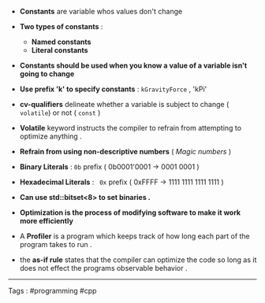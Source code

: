 - **Constants** are variable whos values don't change

- **Two types of constants** :
	- **Named constants**
	- **Literal constants** 

- **Constants should be used when you know a value of a variable isn't going to change** 

- **Use prefix 'k' to specify constants**  : `kGravityForce` , 'kPi' 

- **cv-qualifiers** delineate whether a variable is subject to change ( `volatile`) or not ( `const` )

- **Volatile** keyword instructs the compiler to refrain from attempting to optimize anything . 

- **Refrain from using non-descriptive numbers** ( *Magic numbers* )

- **Binary Literals** :  `0b` prefix ( 0b0001'0001 ->  0001 0001 ) 

- **Hexadecimal Literals** : ` 0x` prefix ( 0xFFFF -> 1111 1111 1111 1111 ) 

- **Can use std::bitset<8> to set binaries .**

- **Optimization is the process of modifying software to make it work more efficiently** 

- A **Profiler** is a program which keeps track of how long each part of the program takes to run .

- the **as-if rule** states that the compiler can optimize the code so long as it does not effect the programs observable behavior . 

___
Tags : #programming #cpp 